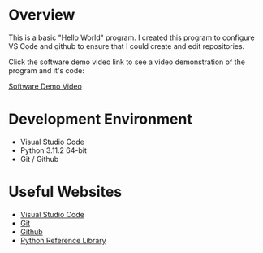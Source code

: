 # Overview

This is a basic "Hello World" program. I created this program to configure VS Code and github to ensure that I could create and edit repositories.

Click the software demo video link to see a video demonstration of the program and it's code:

[Software Demo Video](https://youtu.be/_f9xJ4krzyw)

# Development Environment

* Visual Studio Code
* Python 3.11.2 64-bit
* Git / Github


# Useful Websites

* [Visual Studio Code](https://code.visualstudio.com/download)
* [Git](https://git-scm.com/download)
* [Github](https://www.github.com)
* [Python Reference Library](https://docs.python.org/3/library/index.html)
